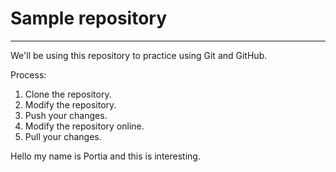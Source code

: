 # Sample repository
----
We'll be using this repository to practice using Git and GitHub.

Process:

1. Clone the repository.
2. Modify the repository.
3. Push your changes.
4. Modify the repository online.
5. Pull your changes.

Hello my name is Portia and this is interesting.

